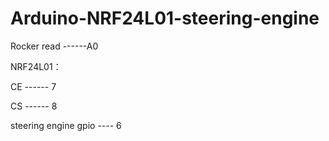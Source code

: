 # Arduino-NRF24L01-steering-engine


Rocker read ------A0

NRF24L01：

CE ------ 7

CS ------ 8

steering engine gpio ---- 6
